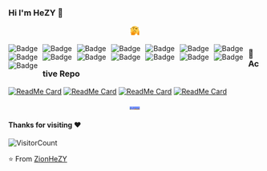 ### Hi I'm HeZY 👋

<!--
**ZionHeZY/ZionHeZY** is a ✨ _special_ ✨ repository because its `README.md` (this file) appears on your GitHub profile.

Here are some ideas to get you started:

- 🔭 I’m currently working on ...
- 🌱 I’m currently learning ...
- 👯 I’m looking to collaborate on ...
- 🤔 I’m looking for help with ...
- 💬 Ask me about ...
- 📫 How to reach me: ...
- 😄 Pronouns: ...
- ⚡ Fun fact: ...
-->

<div align="center">
<img alt="GIF" src="https://github.com/ZionHeZY/ZionHeZY/blob/main/assests/hmm.gif" width="20vw" />
</div>

<img alt="Badge" style="float: left; margin-right: 10px;" src="https://img.shields.io/badge/kotlin%20-%2314354C.svg?&style=for-the-badge&logo=kotlin&logoColor=white"/>  <img alt="Badge" style="float: left; margin-right: 10px;"  src="https://img.shields.io/badge/swift%20-%23E34F26.svg?&style=for-the-badge&logo=swift&logoColor=white"/>  <img alt="Badge" style="float: left; margin-right: 10px;"  src="https://img.shields.io/badge/java%20-%23121011.svg?&style=for-the-badge&logo=java&logoColor=white"/>  <img alt="Badge" style="float: left; margin-right: 10px;" src="https://img.shields.io/badge/python%20-%2314354C.svg?&style=for-the-badge&logo=python&logoColor=white"/>  <img alt="Badge" style="float: left; margin-right: 10px;"  src="https://img.shields.io/badge/dart-%230175C2.svg?&style=for-the-badge&logo=dart&logoColor=white"/>    <img alt="Badge" style="float: left; margin-right: 10px;"  src ="https://img.shields.io/badge/Flutter-%2302569B.svg?&style=for-the-badge&logo=flutter&logoColor=white"/>    <img alt="Badge" style="float: left; margin-right: 10px;"  src="https://img.shields.io/badge/html5%20-%23E34F26.svg?&style=for-the-badge&logo=html5&logoColor=white"/>    <img alt="Badge" style="float: left; margin-right: 10px;"  src="https://img.shields.io/badge/css3%20-%231572B6.svg?&style=for-the-badge&logo=css3&logoColor=white"/>    <img alt="Badge" style="float: left; margin-right: 10px;" src="https://img.shields.io/badge/react%20-%2320232a.svg?&style=for-the-badge&logo=react&logoColor=%2361DAFB"/>    <img alt="Badge" style="float: left; margin-right: 10px;"  src="https://img.shields.io/badge/javascript%20-%23323330.svg?&style=for-the-badge&logo=javascript&logoColor=%23F7DF1E"/>    <img alt="Badge" style="float: left; margin-right: 10px;"  src="https://img.shields.io/badge/node.js%20-%2343853D.svg?&style=for-the-badge&logo=node.js&logoColor=white"/>   <img alt="Badge" style="float: left; margin-right: 10px;" src="https://img.shields.io/badge/go-%2300ADD8.svg?&style=for-the-badge&logo=go&logoColor=white"/>    <img alt="Badge" style="float: left; margin-right: 10px;"  src ="https://img.shields.io/badge/MongoDB-%234ea94b.svg?&style=for-the-badge&logo=mongodb&logoColor=white"/>    <img alt="Badge" style="float: left; margin-right: 10px;"  src="https://img.shields.io/badge/git%20-%23F05033.svg?&style=for-the-badge&logo=git&logoColor=white"/>   <img alt="Badge" style="float: left; margin-right: 10px;"  src="https://img.shields.io/badge/shell_script%20-%23121011.svg?&style=for-the-badge&logo=gnu-bash&logoColor=white"/>

### 👀 Active Repo
[![ReadMe Card](https://github-readme-stats.vercel.app/api/pin/?username=ZionHeZY&repo=3DWrapperView&theme=radical "3DWrapperView")](https://github.com/ZionHeZY/3DWrapperView)
[![ReadMe Card](https://github-readme-stats.vercel.app/api/pin/?username=ZionHeZY&repo=WeatherCurveView&theme=radical "WeatherCurveView")](https://github.com/ZionHeZY/WeatherCurveView)
[![ReadMe Card](https://github-readme-stats.vercel.app/api/pin/?username=ZionHeZY&repo=SoundRecorderN&theme=highcontrast "SoundRecorderN")](https://github.com/ZionHeZY/SoundRecorderN)
[![ReadMe Card](https://github-readme-stats.vercel.app/api/pin/?username=ZionHeZY&repo=BleMsg&theme=highcontrast "BleMsg")](https://github.com/ZionHeZY/BleMsg)

<div align="center">
<img alt="GIF" src="https://github.com/ZionHeZY/ZionHeZY/blob/main/assests/Mario1.gif" width="20vw" />
</div>


#### Thanks for visiting :heart:
![VisitorCount](https://profile-counter.glitch.me/ZionHeZY/count.svg)

⭐️ From [ZionHeZY](https://github.com/ZionHeZY)
